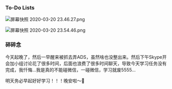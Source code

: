 ### To-Do Lists

![屏幕快照 2020-03-20 23.46.27.png](https://i.loli.net/2020/03/21/lNbvzk47UET2KAs.png)

![屏幕快照 2020-03-20 23.54.46.png](https://i.loli.net/2020/03/21/r3VJi48vAk5TbZd.png)



### 碎碎念

今天起晚了，然后一早醒来被抓去弄ADS，虽然啥也没整出来。然后下午Skype开会加小组讨论花了很多时间，后面也浪费了很多时间聊天，导致今天学习任务没有完成，我忏悔…我是真的不能碰微信，一碰微信，学习就废5555…

明天务必早起好好学习！！！晚安啦～🤧

